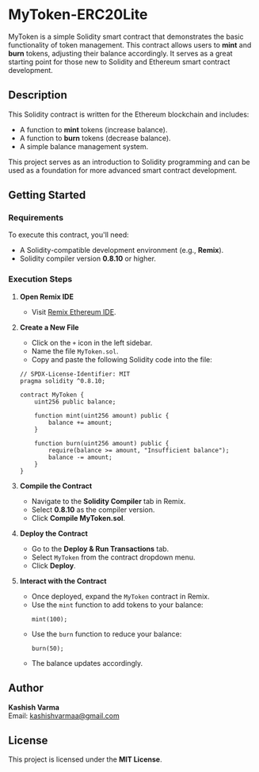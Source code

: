 # MyToken-ERC20Lite

MyToken is a simple Solidity smart contract that demonstrates the basic functionality of token management. This contract allows users to **mint** and **burn** tokens, adjusting their balance accordingly. It serves as a great starting point for those new to Solidity and Ethereum smart contract development.

## Description

This Solidity contract is written for the Ethereum blockchain and includes:
- A function to **mint** tokens (increase balance).
- A function to **burn** tokens (decrease balance).
- A simple balance management system.

This project serves as an introduction to Solidity programming and can be used as a foundation for more advanced smart contract development.

## Getting Started

### Requirements
To execute this contract, you'll need:
- A Solidity-compatible development environment (e.g., **Remix**).
- Solidity compiler version **0.8.10** or higher.

### Execution Steps

1. **Open Remix IDE**
   - Visit [Remix Ethereum IDE](https://remix.ethereum.org/).

2. **Create a New File**
   - Click on the `+` icon in the left sidebar.
   - Name the file `MyToken.sol`.
   - Copy and paste the following Solidity code into the file:

   ```solidity
   // SPDX-License-Identifier: MIT
   pragma solidity ^0.8.10;

   contract MyToken {
       uint256 public balance;

       function mint(uint256 amount) public {
           balance += amount;
       }

       function burn(uint256 amount) public {
           require(balance >= amount, "Insufficient balance");
           balance -= amount;
       }
   }
   ```

3. **Compile the Contract**
   - Navigate to the **Solidity Compiler** tab in Remix.
   - Select **0.8.10** as the compiler version.
   - Click **Compile MyToken.sol**.

4. **Deploy the Contract**
   - Go to the **Deploy & Run Transactions** tab.
   - Select `MyToken` from the contract dropdown menu.
   - Click **Deploy**.

5. **Interact with the Contract**
   - Once deployed, expand the `MyToken` contract in Remix.
   - Use the `mint` function to add tokens to your balance:
     ```solidity
     mint(100);
     ```
   - Use the `burn` function to reduce your balance:
     ```solidity
     burn(50);
     ```
   - The balance updates accordingly.

## Author

**Kashish Varma**  
Email: [kashishvarmaa@gmail.com](mailto:kashishvarmaa@gmail.com)

## License

This project is licensed under the **MIT License**.
